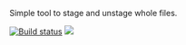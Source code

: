 Simple tool to stage and unstage whole files.

[![Build status](https://prasol.visualstudio.com/git-filestage/_apis/build/status/git-filestage-CI)](https://prasol.visualstudio.com/git-filestage/_build/latest?definitionId=1)
[![](https://img.shields.io/nuget/v/git-filestage.svg)](https://www.nuget.org/packages/git-filestage/)
